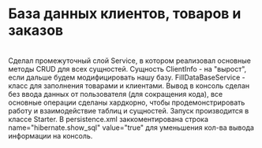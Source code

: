 # База данных клиентов, товаров и заказов
<br>
Сделал промежуточный слой Service, в котором реализовал основные методы CRUD для 
всех сущностей. Сущность ClientInfo - на "вырост", если дальше будем модифицировать нашу базу.
FillDataBaseService - класс для заполнения товарами и клиентами. Вывод в консоль сделан без ввода
данных от пользователя (для сокращения кода), все основные операции сделаны хардкорно, чтобы продемонстрировать
работу и взаимодействие таблиц и сущностей. Запуск производится в классе Starter. В persistence.xml 
заккоментирована строка name="hibernate.show_sql" value="true" для уменьшения кол-ва вывода 
информации на консоль.
